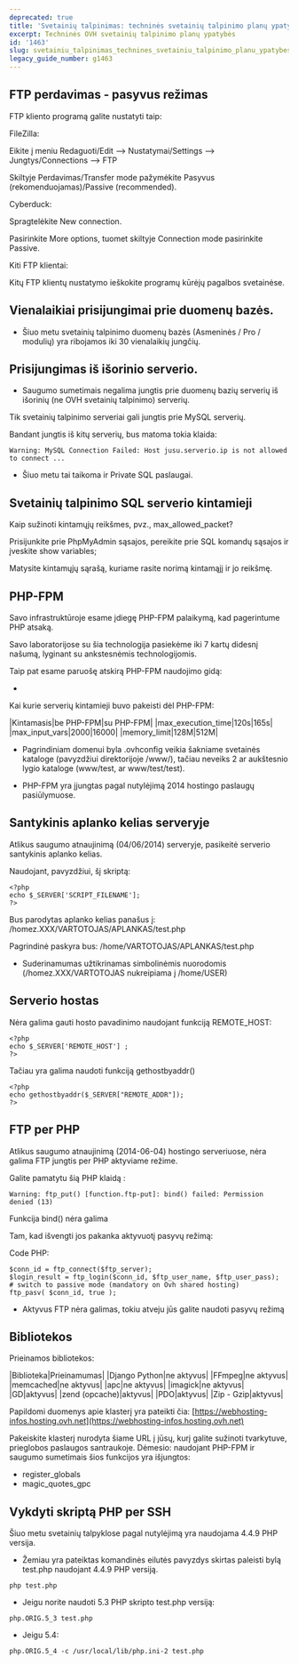 ```yaml
---
deprecated: true
title: 'Svetainių talpinimas: techninės svetainių talpinimo planų ypatybės'
excerpt: Techninės OVH svetainių talpinimo planų ypatybės
id: '1463'
slug: svetainiu_talpinimas_technines_svetainiu_talpinimo_planu_ypatybes
legacy_guide_number: g1463
---
```



## FTP perdavimas - pasyvus režimas
FTP kliento programą galite nustatyti taip:

FileZilla:

Eikite į meniu Redaguoti/Edit --> Nustatymai/Settings --> Jungtys/Connections --> FTP

Skiltyje Perdavimas/Transfer mode pažymėkite Pasyvus (rekomenduojamas)/Passive (recommended).

Cyberduck:

Spragtelėkite New connection.

Pasirinkite More options, tuomet skiltyje Connection mode pasirinkite Passive.

Kiti FTP klientai:

Kitų FTP klientų nustatymo ieškokite programų kūrėjų pagalbos svetainėse.


## Vienalaikiai prisijungimai prie duomenų bazės.

- Šiuo metu svetainių talpinimo duomenų bazės (Asmeninės / Pro / modulių) yra ribojamos iki 30 vienalaikių jungčių.




## Prisijungimas iš išorinio serverio.

- Saugumo sumetimais negalima jungtis prie duomenų bazių serverių iš išorinių (ne OVH svetainių talpinimo) serverių.


Tik svetainių talpinimo serveriai gali jungtis prie MySQL serverių.

Bandant jungtis iš kitų serverių, bus matoma tokia klaida:


```
Warning: MySQL Connection Failed: Host jusu.serverio.ip is not allowed to connect ...
```



- Šiuo metu tai taikoma ir Private SQL paslaugai.




## Svetainių talpinimo SQL serverio kintamieji
Kaip sužinoti kintamųjų reikšmes, pvz., max_allowed_packet?

Prisijunkite prie PhpMyAdmin sąsajos, pereikite prie SQL komandų sąsajos ir įveskite show variables;

Matysite kintamųjų sąrašą, kuriame rasite norimą kintamąjį ir jo reikšmę.


## PHP-FPM
Savo infrastruktūroje esame įdiegę PHP-FPM palaikymą, kad pagerintume PHP atsaką.

Savo laboratorijose su šia technologija pasiekėme iki 7 kartų didesnį našumą, lyginant su ankstesnėmis technologijomis.

Taip pat esame paruošę atskirą PHP-FPM naudojimo gidą:


- []({legacy}1175)


Kai kurie serverių kintamieji buvo pakeisti dėl PHP-FPM:

|Kintamasis|be PHP-FPM|su PHP-FPM|
|max_execution_time|120s|165s|
|max_input_vars|2000|16000|
|memory_limit|128M|512M|



- Pagrindiniam domenui byla .ovhconfig veikia šakniame svetainės kataloge (pavyzdžiui direktorijoje /www/), tačiau neveiks 2 ar aukštesnio lygio kataloge (www/test, ar www/test/test).

- PHP-FPM yra įjungtas pagal nutylėjimą 2014 hostingo paslaugų pasiūlymuose.




## Santykinis aplanko kelias serveryje
Atlikus saugumo atnaujinimą (04/06/2014) serveryje, pasikeitė serverio santykinis aplanko kelias.

Naudojant, pavyzdžiui, šį skriptą:


```
<?php
echo $_SERVER['SCRIPT_FILENAME'];
?>
```


Bus parodytas aplanko kelias panašus į: /homez.XXX/VARTOTOJAS/APLANKAS/test.php

Pagrindinė paskyra bus: 
/home/VARTOTOJAS/APLANKAS/test.php


- Suderinamumas užtikrinamas simbolinėmis nuorodomis (/homez.XXX/VARTOTOJAS nukreipiama į /home/USER)




## Serverio hostas
Nėra galima gauti hosto pavadinimo naudojant funkciją REMOTE_HOST:


```
<?php
echo $_SERVER['REMOTE_HOST'] ;
?>
```


Tačiau yra galima naudoti funkciją gethostbyaddr()


```
<?php
echo gethostbyaddr($_SERVER["REMOTE_ADDR"]); 
?>
```




## FTP per PHP
Atlikus saugumo atnaujinimą (2014-06-04) hostingo serveriuose, nėra galima FTP jungtis per PHP aktyviame režime.

Galite pamatytu šią PHP klaidą : 


```
Warning: ftp_put() [function.ftp-put]: bind() failed: Permission denied (13)
```


Funkcija bind() nėra galima

Tam, kad išvengti jos pakanka aktyvuotį pasyvų režimą:

Code PHP:

```
$conn_id = ftp_connect($ftp_server);
$login_result = ftp_login($conn_id, $ftp_user_name, $ftp_user_pass);
# switch to passive mode (mandatory on Ovh shared hosting)
ftp_pasv( $conn_id, true );
```



- Aktyvus FTP nėra galimas, tokiu atveju jūs galite naudoti pasyvų režimą




## Bibliotekos
Prieinamos bibliotekos:

|Biblioteka|Prieinamumas|
|Django Python|ne aktyvus|
|FFmpeg|ne aktyvus|
|memcached|ne aktyvus|
|apc|ne aktyvus|
|imagick|ne aktyvus|
|GD|aktyvus|
|zend (opcache)|aktyvus|
|PDO|aktyvus|
|Zip - Gzip|aktyvus|


Papildomi duomenys apie klasterį yra pateikti čia:
[https://webhosting-infos.hosting.ovh.net](https://webhosting-infos.hosting.ovh.net)

Pakeiskite klasterį nurodyta šiame URL į jūsų, kurį galite sužinoti tvarkytuve, prieglobos paslaugos santraukoje.
Dėmesio: naudojant PHP-FPM ir saugumo sumetimais šios funkcijos yra išjungtos:


- register_globals
- magic_quotes_gpc




## Vykdyti skriptą PHP per SSH
Šiuo metu svetainių talpyklose pagal nutylėjimą yra naudojama 4.4.9 PHP versija.


- Žemiau yra pateiktas komandinės eilutės pavyzdys skirtas paleisti bylą test.php naudojant 4.4.9 PHP versiją.


```
php test.php
```


- Jeigu norite naudoti 5.3 PHP skripto test.php versiją:


```
php.ORIG.5_3 test.php
```


- Jeigu 5.4:


```
php.ORIG.5_4 -c /usr/local/lib/php.ini-2 test.php
```




